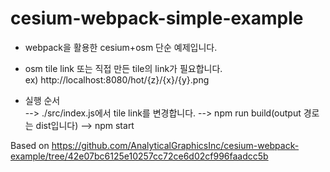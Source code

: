 # cesium-webpack-simple-example

+ webpack을 활용한 cesium+osm 단순 예제입니다.
+ osm tile link 또는 직접 만든 tile의 link가 필요합니다.  
ex) http://localhost:8080/hot/{z}/{x}/{y}.png

+ 실행 순서  
--> ./src/index.js에서 tile link를 변경합니다.
--> npm run build(output 경로는 dist입니다)
--> npm start


Based on https://github.com/AnalyticalGraphicsInc/cesium-webpack-example/tree/42e07bc6125e10257cc72ce6d02cf996faadcc5b